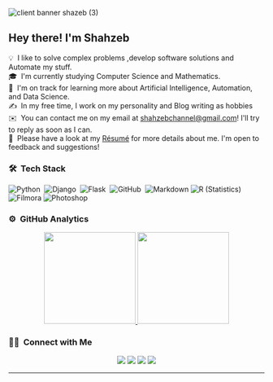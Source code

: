 




![client banner shazeb (3)](https://user-images.githubusercontent.com/63748662/125166798-edc69500-e1a5-11eb-8e95-f4d3a361a57e.png)

<h2>Hey there! I'm Shahzeb</h2>

<!-- ## 👋 &nbsp;Hey there! I'm Aditya -->

💡 &nbsp;I like to solve complex problems ,develop software solutions and Automate my stuff.\
🎓 &nbsp;I'm currently studying Computer Science and Mathematics.\
🌱 &nbsp;I'm on track for learning more about Artificial Intelligence, Automation, and Data Science.\
✍️ &nbsp;In my free time, I work on my personality and Blog writing as hobbies\
✉️ &nbsp;You can contact me on my email at shahzebchannel@gmail.com! I'll try to reply as soon as I can.\
📄 &nbsp;Please have a look at my [Résumé](https://github.com/Shahzeb-A/Shahzeb-A/files/6951042/Navy.Blue.and.Black.Professional.Resume.1.pdf)
 for more details about me. I'm open to feedback and suggestions!


### 🛠 &nbsp;Tech Stack
![Python](https://img.shields.io/badge/-Python-05122A?style=flat&logo=python)&nbsp;
![Django](https://img.shields.io/badge/-Django-05122A?style=flat&logo=django&logoColor=092E20)&nbsp;
![Flask](https://img.shields.io/badge/-Flask-05122A?style=flat&logo=flask)&nbsp;
![GitHub](https://img.shields.io/badge/-GitHub-05122A?style=flat&logo=github)&nbsp;
![Markdown](https://img.shields.io/badge/-Markdown-05122A?style=flat&logo=markdown)
![R (Statistics)](https://img.shields.io/badge/-R-05122A?style=flat&logo=R&logoColor=276DC3)
![Filmora](https://img.shields.io/badge/-Filmora%20X-05122A?style=flat&logo=Filmora%20x)
![Photoshop](https://img.shields.io/badge/-Photoshop-05122A?style=flat&logo=adobe-photoshop)&nbsp;

### ⚙️ &nbsp;GitHub Analytics

<p align="center">
<a href="https://github.com/Shahzeb-A">
  <img height="180em" src="https://github-readme-stats.vercel.app/api?username=Shahzeb-A&show_icons=true&theme=radical"/>
  <img height="180em" src="https://github-readme-stats-eight-theta.vercel.app/api/top-langs/?username=Shahzeb-A&layout=compact&langs_count=8&theme=radical"/>
</a>
</p>

### 🤝🏻 &nbsp;Connect with Me
<p align="center">
<a href="https://lamatechnologies.com/"><img src="https://img.shields.io/badge/-LamaTechnologies-3423A6?style=flat&logo=Google-Chrome&logoColor=white"/></a>
<a href="shahzebchannel@gmail.com"><img src="https://img.shields.io/badge/-shahzebchannel@gmail.com-D14836?style=flat&logo=Gmail&logoColor=white"/></a>
<a href="https://www.linkedin.com/in/shahzeb-ali-34a1841a2/"><img src="https://img.shields.io/badge/-Shahzeb%20Ali%20-0077B5?style=flat&logo=Linkedin&logoColor=white"/></a>
<a href="https://www.facebook.com/profile.php?id=100009494757377"><img src="https://img.shields.io/badge/-@Shahzeb-1877F2?style=flat&logo=Facebook&logoColor=white"/></a>

-----


